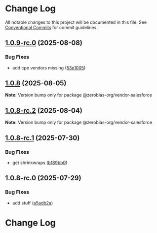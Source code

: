 # Change Log

All notable changes to this project will be documented in this file.
See [Conventional Commits](https://conventionalcommits.org) for commit guidelines.

## [1.0.9-rc.0](https://github.com/zerobias-org/vendor/compare/@zerobias-org/vendor-salesforce@1.0.8...@zerobias-org/vendor-salesforce@1.0.9-rc.0) (2025-08-08)


### Bug Fixes

* add cpe vendors missing ([53e1005](https://github.com/zerobias-org/vendor/commit/53e100520e848be73b2cba8a0ef4f184844b8abb))





## [1.0.8](https://github.com/zerobias-org/vendor/compare/@zerobias-org/vendor-salesforce@1.0.8-rc.2...@zerobias-org/vendor-salesforce@1.0.8) (2025-08-05)

**Note:** Version bump only for package @zerobias-org/vendor-salesforce





## [1.0.8-rc.2](https://github.com/zerobias-org/vendor/compare/@zerobias-org/vendor-salesforce@1.0.8-rc.1...@zerobias-org/vendor-salesforce@1.0.8-rc.2) (2025-08-04)

**Note:** Version bump only for package @zerobias-org/vendor-salesforce





## [1.0.8-rc.1](https://github.com/zerobias-org/vendor/compare/@zerobias-org/vendor-salesforce@1.0.8-rc.0...@zerobias-org/vendor-salesforce@1.0.8-rc.1) (2025-07-30)


### Bug Fixes

* get shrinkwraps ([b189bb0](https://github.com/zerobias-org/vendor/commit/b189bb0cf53ad66427530ccc0eab7824527942d3))





## 1.0.8-rc.0 (2025-07-29)


### Bug Fixes

* add stuff ([a5adb2a](https://github.com/zerobias-org/vendor/commit/a5adb2aecd0670c42e9077affecb6a047bf30fc6))





# Change Log
